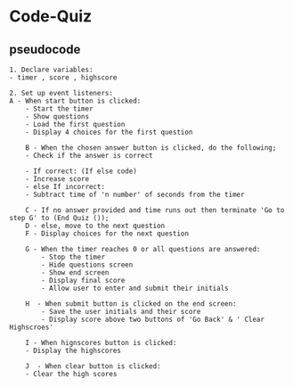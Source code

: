 # Code-Quiz

## pseudocode

    1. Declare variables:
    - timer , score , highscore

    2. Set up event listeners:
    A - When start button is clicked:
        - Start the timer
        - Show questions
        - Load the first question
        - Display 4 choices for the first question

        B - When the chosen answer button is clicked, do the following;
        - Check if the answer is correct
        
        - If correct: (If else code)
        - Increase score
        - else If incorrect:
        - Subtract time of 'n number' of seconds from the timer
        
        C - If no answer provided and time runs out then terminate 'Go to step G' to (End Quiz ());
        D - else, move to the next question
        F - Display choices for the next question

        G - When the timer reaches 0 or all questions are answered:
            - Stop the timer
            - Hide questions screen
            - Show end screen
            - Display final score
            - Allow user to enter and submit their initials

        H  - When submit button is clicked on the end screen:
            - Save the user initials and their score
            - Display score above two buttons of 'Go Back' & ' Clear Highscroes'

        I - When hignscores button is clicked:
        - Display the highscores
        
        J  - When clear button is clicked:
        - Clear the high scores